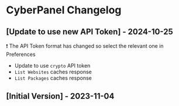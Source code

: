 # CyberPanel Changelog

## [Update to use new API Token] - 2024-10-25

❗ The API Token format has changed so select the relevant one in Preferences
- Update to use `crypto` API token
- `List Websites` caches response
- `List Packages` caches response

## [Initial Version] - 2023-11-04